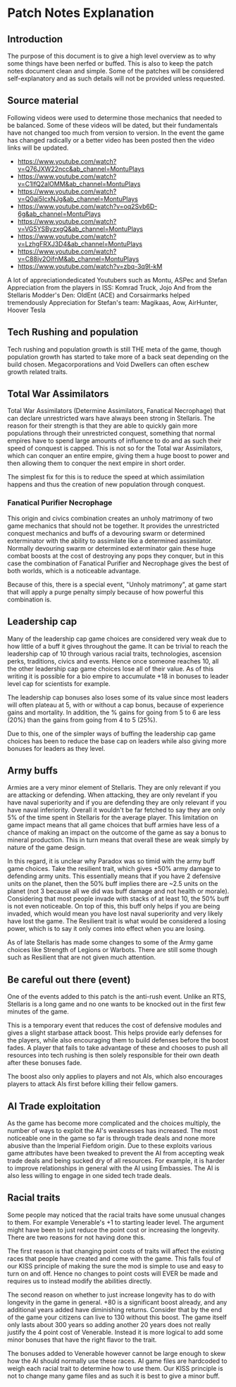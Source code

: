 # Patch Notes Explanation

## Introduction

The purpose of this document is to give a high level overview as to why some things have been nerfed or buffed. This is also to keep the patch notes document clean and simple. Some of the patches will be considered self-explanatory and as such details will not be provided unless requested.

## Source material

Following videos were used to determine those mechanics that needed to be balanced. Some of these videos will be dated, but their fundamentals have not changed too much from version to version. In the event the game has changed radically or a better video has been posted then the video links will be updated.

* https://www.youtube.com/watch?v=Q76JXW22ncc&ab_channel=MontuPlays
* https://www.youtube.com/watch?v=C1lfQ2alOMM&ab_channel=MontuPlays
* https://www.youtube.com/watch?v=Q0aj5IcxNJg&ab_channel=MontuPlays
* https://www.youtube.com/watch?v=oq2Svb6D-6g&ab_channel=MontuPlays
* https://www.youtube.com/watch?v=VG5YSByzxgQ&ab_channel=MontuPlays
* https://www.youtube.com/watch?v=LzhgFRXJ3D4&ab_channel=MontuPlays
* https://www.youtube.com/watch?v=C88jv2OifnM&ab_channel=MontuPlays
* https://www.youtube.com/watch?v=zbq-3q9I-kM

A lot of appreciationdedicated Youtubers such as Montu, ASPec and Stefan
Appreciation from the players in ISS: Komrad Truck, Jojo
And from the Stellaris Modder's Den: OldEnt (ACE) and Corsairmarks helped tremendously
Appreciation for Stefan's team: Magikaas, Aow, AirHunter, Hoover Tesla

## Tech Rushing and population

Tech rushing and population growth is still THE meta of the game, though population growth has started to take more of a back seat depending on the build chosen. Megacorporations and Void Dwellers can often eschew growth related traits.

## Total War Assimilators

Total War Assimilators (Determine Assimilators, Fanatical Necrophage) that can declare unrestricted wars have always been strong in Stellaris. The reason for their strength is that they are able to quickly gain more populations through their unrestricted conquest, something that normal empires have to spend large amounts of influence to do and as such their speed of conquest is capped. This is not so for the Total war Assimilators, which can conquer an entire empire, giving them a huge boost to power and then allowing them to conquer the next empire in short order.

The simplest fix for this is to reduce the speed at which assimilation happens and thus the creation of new population through conquest.

### Fanatical Purifier Necrophage

This origin and civics combination creates an unholy matrimony of two game mechanics that should not be together. It provides the unrestricted conquest mechanics and buffs of a devouring swarm or determined exterminator with the ability to assimilate like a determined assimilator. Normally devouring swarm or determined exterminator gain these huge combat boosts at the cost of destroying any pops they conquer, but in this case the combination of Fanatical Purifier and Necrophage gives the best of both worlds, which is a noticeable advantage.

Because of this, there is a special event, "Unholy matrimony", at game start that will apply a purge penalty simply because of how powerful this combination is.

## Leadership cap

Many of the leadership cap game choices are considered very weak due to how little of a buff it gives throughout the game. It can be trivial to reach the leadership cap of 10 through various racial traits, technologies, ascension perks, traditions, civics and events. Hence once someone reaches 10, all the other leadership cap game choices lose all of their value. As of this writing it is possible for a bio empire to accumulate +18 in bonuses to leader level cap for scientists for example.

The leadership cap bonuses also loses some of its value since most leaders will often plateau at 5, with or without a cap bonus, because of experience gains and mortality. In addition, the % gains for going from 5 to 6 are less (20%) than the gains from going from 4 to 5 (25%).

Due to this, one of the simpler ways of buffing the leadership cap game choices has been to reduce the base cap on leaders while also giving more bonuses for leaders as they level.

## Army buffs

Armies are a very minor element of Stellaris. They are only relevant if you are attacking or defending. When attacking, they are only revelant if you have naval superiority and if you are defending they are only relevant if you have naval inferiority. Overall it wouldn't be far fetched to say they are only 5% of the time spent in Stellaris for the average player. This limitation on game impact means that all game choices that buff armies have less of a chance of making an impact on the outcome of the game as say a bonus to mineral production. This in turn means that overall these are weak simply by nature of the game design.

In this regard, it is unclear why Paradox was so timid with the army buff game choices. Take the resilient trait, which gives +50% army damage to defending army units. This essentially means that if you have 2 defensive units on the planet, then the 50% buff implies there are ~2.5 units on the planet (not 3 because all we did was buff damage and not health or morale). Considering that most people invade with stacks of at least 10, the 50% buff is not even noticeable. On top of this, this buff only helps if you are being invaded, which would mean you have lost naval superiority and very likely have lost the game. The Resilient trait is what would be considered a losing power, which is to say it only comes into effect when you are losing.

As of late Stellaris has made some changes to some of the Army game choices like Strength of Legions or Warbots. There are still some though such as Resilient that are not given much attention.

## Be careful out there (event)

One of the events added to this patch is the anti-rush event. Unlike an RTS, Stellaris is a long game and no one wants to be knocked out in the first few minutes of the game.

This is a temporary event that reduces the cost of defensive modules and gives a slight starbase attack boost. This helps provide early defenses for the players, while also encouraging them to build defenses before the boost fades. A player that fails to take advantage of these and chooses to push all resources into tech rushing is then solely responsible for their own death after these bonuses fade.

The boost also only applies to players and not AIs, which also encourages players to attack AIs first before killing their fellow gamers.

## AI Trade exploitation

As the game has become more complicated and the choices multiply, the number of ways to exploit the AI's weaknesses has increased. The most noticeable one in the game so far is through trade deals and none more abusive than the Imperial Fiefdom origin. Due to these exploits various game attributes have been tweaked to prevent the AI from accepting weak trade deals and being sucked dry of all resources. For example, it is harder to improve relationships in general with the AI using Embassies. The AI is also less willing to engage in one sided tech trade deals.

## Racial traits

Some people may noticed that the racial traits have some unusual changes to them. For example Venerable's +1 to starting leader level. The argument might have been to just reduce the point cost or increasing the longevity. There are two reasons for not having done this.

The first reason is that changing point costs of traits will affect the existing races that people have created and come with the game. This falls foul of our KISS principle of making the sure the mod is simple to use and easy to turn on and off. Hence no changes to point costs will EVER be made and requires us to instead modify the abilities directly.

The second reason on whether to just increase longevity has to do with longevity in the game in general. +80 is a significant boost already, and any additional years added have diminishing returns. Consider that by the end of the game your citizens can live to 130 without this boost. The game itself only lasts about 300 years so adding another 20 years does not really justify the 4 point cost of Venerable. Instead it is more logical to add some minor bonuses that have the right flavor to the trait.

The bonuses added to Venerable however cannot be large enough to skew how the AI should normally use these races. AI game files are hardcoded to weigh each racial trait to determine how to use them. Our KISS principle is not to change many game files and as such it is best to give a minor buff.